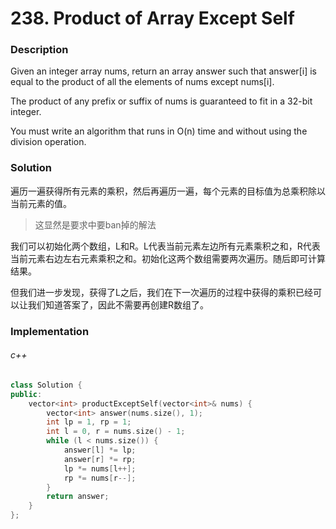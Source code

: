 # 238. Product of Array Except Self

### Description

Given an integer array nums, return an array answer such that answer[i] is equal to the product of all the elements of nums except nums[i].

The product of any prefix or suffix of nums is guaranteed to fit in a 32-bit integer.

You must write an algorithm that runs in O(n) time and without using the division operation.

### Solution

遍历一遍获得所有元素的乘积，然后再遍历一遍，每个元素的目标值为总乘积除以当前元素的值。

> 这显然是要求中要ban掉的解法

我们可以初始化两个数组，L和R。L代表当前元素左边所有元素乘积之和，R代表当前元素右边左右元素乘积之和。初始化这两个数组需要两次遍历。随后即可计算结果。

但我们进一步发现，获得了L之后，我们在下一次遍历的过程中获得的乘积已经可以让我们知道答案了，因此不需要再创建R数组了。

### Implementation

###### c++

```c++
class Solution {
public:
    vector<int> productExceptSelf(vector<int>& nums) {
        vector<int> answer(nums.size(), 1);
        int lp = 1, rp = 1;
        int l = 0, r = nums.size() - 1;
        while (l < nums.size()) {
            answer[l] *= lp;
            answer[r] *= rp;
            lp *= nums[l++];
            rp *= nums[r--];
        }
        return answer;
    }
};
```
